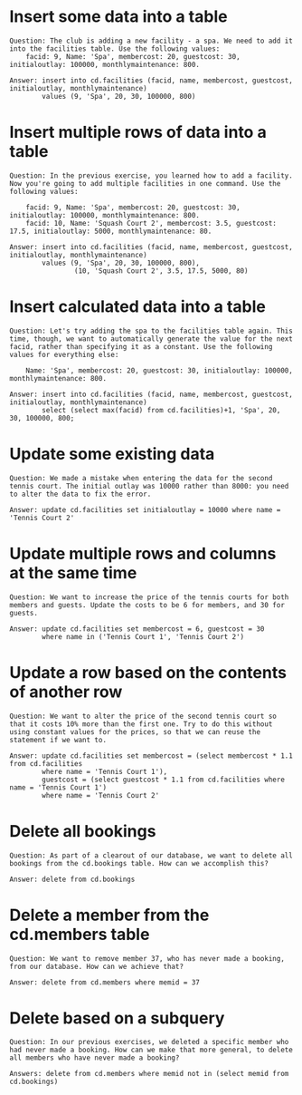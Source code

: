 # Insert some data into a table

    Question: The club is adding a new facility - a spa. We need to add it into the facilities table. Use the following values:
        facid: 9, Name: 'Spa', membercost: 20, guestcost: 30, initialoutlay: 100000, monthlymaintenance: 800.

    Answer: insert into cd.facilities (facid, name, membercost, guestcost, initialoutlay, monthlymaintenance)
            values (9, 'Spa', 20, 30, 100000, 800)

# Insert multiple rows of data into a table

    Question: In the previous exercise, you learned how to add a facility. Now you're going to add multiple facilities in one command. Use the following values:

        facid: 9, Name: 'Spa', membercost: 20, guestcost: 30, initialoutlay: 100000, monthlymaintenance: 800.
        facid: 10, Name: 'Squash Court 2', membercost: 3.5, guestcost: 17.5, initialoutlay: 5000, monthlymaintenance: 80.

    Answer: insert into cd.facilities (facid, name, membercost, guestcost, initialoutlay, monthlymaintenance)
            values (9, 'Spa', 20, 30, 100000, 800),
					(10, 'Squash Court 2', 3.5, 17.5, 5000, 80)

# Insert calculated data into a table

    Question: Let's try adding the spa to the facilities table again. This time, though, we want to automatically generate the value for the next facid, rather than specifying it as a constant. Use the following values for everything else:

        Name: 'Spa', membercost: 20, guestcost: 30, initialoutlay: 100000, monthlymaintenance: 800.

    Answer: insert into cd.facilities (facid, name, membercost, guestcost, initialoutlay, monthlymaintenance)
            select (select max(facid) from cd.facilities)+1, 'Spa', 20, 30, 100000, 800;

# Update some existing data

    Question: We made a mistake when entering the data for the second tennis court. The initial outlay was 10000 rather than 8000: you need to alter the data to fix the error.

    Answer: update cd.facilities set initialoutlay = 10000 where name = 'Tennis Court 2' 

# Update multiple rows and columns at the same time

    Question: We want to increase the price of the tennis courts for both members and guests. Update the costs to be 6 for members, and 30 for guests.

    Answer: update cd.facilities set membercost = 6, guestcost = 30
            where name in ('Tennis Court 1', 'Tennis Court 2')

# Update a row based on the contents of another row

    Question: We want to alter the price of the second tennis court so that it costs 10% more than the first one. Try to do this without using constant values for the prices, so that we can reuse the statement if we want to.

    Answer: update cd.facilities set membercost = (select membercost * 1.1 from cd.facilities 
            where name = 'Tennis Court 1'),
            guestcost = (select guestcost * 1.1 from cd.facilities where name = 'Tennis Court 1')
            where name = 'Tennis Court 2'

# Delete all bookings

    Question: As part of a clearout of our database, we want to delete all bookings from the cd.bookings table. How can we accomplish this?

    Answer: delete from cd.bookings

# Delete a member from the cd.members table

    Question: We want to remove member 37, who has never made a booking, from our database. How can we achieve that?

    Answer: delete from cd.members where memid = 37

# Delete based on a subquery

    Question: In our previous exercises, we deleted a specific member who had never made a booking. How can we make that more general, to delete all members who have never made a booking?

    Answers: delete from cd.members where memid not in (select memid from cd.bookings)